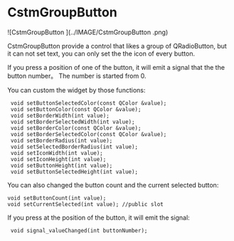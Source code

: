 # CstmGroupButton 

![CstmGroupButton ](../IMAGE/CstmGroupButton .png)

<p> CstmGroupButton provide a control that likes a group of QRadioButton, but it can not set text, you can only set the the icon of every button.
<p> If you press a position of one of the button, it will emit a signal that the the button number。  The number is started from 0.


<p> You can custom the widget by those functions:

     void setButtonSelectedColor(const QColor &value);
     void setButtonColor(const QColor &value);
     void setBorderWidth(int value);
     void setBorderSelectedWidth(int value); 
     void setBorderColor(const QColor &value);  
     void setBorderSelectedColor(const QColor &value);  
     void setBorderRadius(int value); 
     void setSelectedBorderRadius(int value);
     void setIconWidth(int value);
     void setIconHeight(int value);
     void setButtonHeight(int value);
     void setButtonSelectedHeight(int value);
 
<p> You can also changed the button count and the current selected button:

	void setButtonCount(int value);  
    void setCurrentSelected(int value); //public slot

<p> If  you press at the position of the button, it will emit the signal:

     void signal_valueChanged(int buttonNumber);
